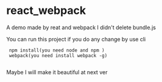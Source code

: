 # react_webpack
A demo made by reat and webpack
I didn't delete bundle.js
  
You can run this project if you do any change by use cli 
```
 npm install(you need node and npm )
 webpack(you need install webpack -g)
 
```

Maybe I will make it beautiful at next ver
